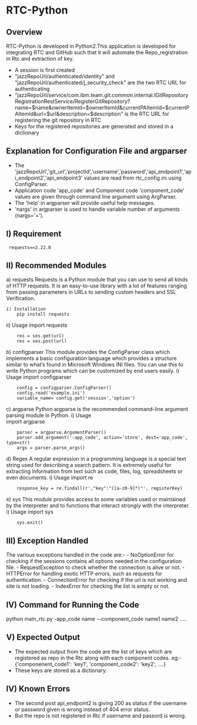 # RTC-Python
	
 Overview
 ---------
  RTC-Python is developed in Python2.This application is developed for integrating RTC and GitHub such that it will automate the Repo_registration in Rtc and extraction of key.

  - A session is first created 
  - "jazzRepoUrl/authenticated/identity" and "jazzRepoUrl/authenticated/j_security_check" are the two RTC URL for authenticating 
  - "jazzRepoUrl/service/com.ibm.team.git.common.internal.IGitRepositoryRegistrationRestService/RegisterGitRepository?        name=$name&ownerItemId=$ownerItemId&currentPAItemId=$currentPAItemId&url=$url&description=$description" is the RTC URL for registering    the git repository in RTC
  - Keys for the registered repositories are generated and stored in a dictionary

 Explanation for Configuration File and argparser
 -------------------------------------------------
   
 - The 'jazzRepoUrl','git_url','projectId','username','password','api_endpoint1','api_endpoint2','api_endpoint3' values are read from      rtc_config.ini using ConfigParser.
 - Application code 'app_code' and Component code 'component_code' values are given through command line argument using ArgParser.
 - The 'help' in argparser will provide useful help messages.
 - 'nargs' in argparser is used to handle variable number of arguments (nargs='+').
 
 I) Requirement
   -------------
     requests==2.22.0
 
II) Recommended Modules
   ---------------------
  a) requests
       Requests is a Python module that you can use to send all kinds of HTTP requests. It is an easy-to-use library with a lot of features ranging from passing parameters in URLs to sending custom headers and SSL Verification. 
	
    i) Installation
        pip install requests

   ii) Usage
        import requests

        res = ses.get(url)
        res = ses.post(url)		
  
  b) configparser
        This module provides the ConfigParser class which implements a basic configuration language which provides a structure similar to what’s found in Microsoft Windows INI files. You can use this to write Python programs which can be customized by end users easily.
   i) Usage
        import configparser

        config = configparser.ConfigParser()
        config.read('example.ini')	
		variable_name= config.get('session','option')
		
  c) argparse
        Python argparse is the recommended command-line argument parsing module in Python.
   i) Usage   
        import argparse

        parser = argparse.ArgumentParser()
        parser.add_argument('-app_code', action='store', dest='app_code', type=str)	
        args = parser.parse_args()

  d) Regex 
        A regular expression in a programming language is a special text string used for describing a search pattern. It is extremely useful for extracting information from text such as code, files, log, spreadsheets or even documents.
   i) Usage
        import re
  
        response_key = re.findall(r',"key":"([a-z0-9]*)"', registerKey)

  e) sys
        This module provides access to some variables used or maintained by the interpreter and to functions that interact strongly with the interpreter.
   i) Usage 
        import sys
 
        sys.exit()
	
III) Exception Handled
-----------------------
  The various exceptions handled in the code are:-
    - NoOptionError for checking if the sessions contains all options needed in the configuration file.
    - RequestException to check whether the connection is alive or not.
    - HTTPError for handling exotic HTTP errors, such as requests for authentication.
    - ConnectionError for checking if the url is not working and site is not loading.
    - IndexError for checking the list is empty or not.

	
IV) Command for Running the Code
------------------------------------
  python main_rtc.py -app_code name --component_code name1 name2 .....
      
 V) Expected Output
---------------------
  - The expected output from the code are the list of keys which are registered as repo in the Rtc along with each component codes.
      eg:- {'componenent_code1': 'key1', 'component_code2': 'key2', ....}
  - These keys are stored as a dictionary.
  
IV) Known Errors
------------------
  - The second post api_endpoint2 is giving 200 as status if the username or password given is wrong instead of 404 error status.
  - But the repo is not registered in Rtc if username and passord is wrong.
  

     
